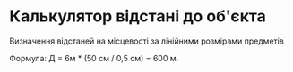 # Калькулятор відстані до об'єкта

Визначення відстаней на місцевості за лінійними розмірами предметів

Формула: Д = 6м * (50 см / 0,5 см) = 600 м.
